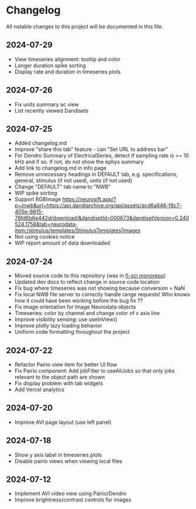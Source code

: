 # Changelog

All notable changes to this project will be documented in this file.

## 2024-07-29

* View timeseries alignment: tooltip and color
* Longer duration spike sorting
* Display rate and duration in timeseries plots

## 2024-07-26

* Fix units summary ac view
* List recently viewed Dandisets

## 2024-07-25

* Added changelog.md
* Improve "share this tab" feature - can "Set URL to address bar"
* For Dendro Summary of ElectricalSeries, detect if sampling rate is >= 10 kHz and if so. If not, do not show the ephys summary
* Add link to changelog.md in info page
* Remove unnecessary headings in DEFAULT tab, e.g. specifications, general, stimulus (if not used), units (if not used)
* Change "DEFAULT" tab name to "NWB"
* WIP spike sorting
* Support RGBImage https://neurosift.app/?p=/nwb&url=https://api.dandiarchive.org/api/assets/acd6a646-f8c7-405e-9815-78fd6b6e442d/download/&dandisetId=000673&dandisetVersion=0.240524.1758&tab=neurodata-item:/stimulus/templates/StimulusTemplates|Images
* Not using cookies notice
* WIP report amount of data downloaded


## 2024-07-24

* Moved source code to this repository (was in [fi-sci monorepo](https://github.com/magland/fi-sci))
* Updated dev docs to reflect change in source code location
* Fix bug where timeseries was not showing because conversion = NaN
* Fix local NWB file server to correctly handle range requests! Who knows how it could have been working before the bug fix ??
* Fix image orientation for Image Neurodata objects
* Timeseries: color by channel and change color of x axis line
* Improve visibility sensing: use useInView()
* Improve plotly lazy loading behavior
* Uniform code formatting throughout the project

## 2024-07-22

* Refactor Pairio view item for better UI flow
* Fix Pairio component: Add jobFilter to useAllJobs so that only jobs relevant to the object path are shown
* Fix display problem with tab widgets
* Add Vercel analytics

## 2024-07-20

* Improve AVI page layout (use left panel)

## 2024-07-18

* Show y axis label in timeseries plots
* Disable pairio views when viewing local files

## 2024-07-12

* Implement AVI video view using Pairio/Dendro
* Improve brightness/contrast controls for images

